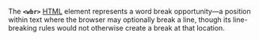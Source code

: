 The **`<wbr>`** [HTML](https://developer.mozilla.org/en-US/docs/Web/HTML) element represents a word break opportunity—a position within text where the browser may optionally break a line, though its line-breaking rules would not otherwise create a break at that location.
